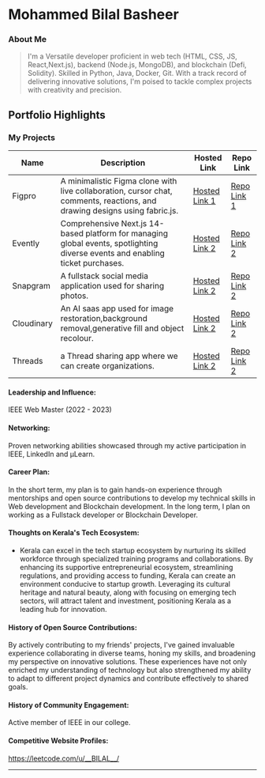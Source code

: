 # Mohammed Bilal Basheer

### About Me

> I'm a Versatile developer proficient in web tech (HTML, CSS, JS, React,Next.js), backend (Node.js, MongoDB), and blockchain (Defi, Solidity). Skilled in Python, Java, Docker, Git. With a track record of delivering innovative solutions, I'm poised to tackle complex projects with creativity and precision.

## Portfolio Highlights

### My Projects

| Name                | Description                                                               | Hosted Link                              | Repo Link                                                      |
|---------------------|---------------------------------------------------------------------------|------------------------------------------|----------------------------------------------------------------|
| Figpro |  A minimalistic Figma clone with live collaboration, cursor chat, comments, reactions, and drawing designs using fabric.js.                                              | [Hosted Link 1](https://figpro-nine.vercel.app/)    | [Repo Link 1](https://github.com/Bilalbasheer100/next14_liveblocks_fabricJs_figpro?tab=readme-ov-file)             |
| Evently | Comprehensive Next.js 14-based platform for managing global events, spotlighting diverse events and enabling ticket purchases.                                              | [Hosted Link 2](https://event-app-kohl.vercel.app/)    | [Repo Link 2](https://github.com/Bilalbasheer100/next14_clerk_event-app)             |
| Snapgram|A fullstack social media application used for sharing photos. | [Hosted Link 2](https://react-tanstack-appwrite-socialmedia.vercel.app/)                                              | [Repo Link 2](https://github.com/Bilalbasheer100/react_tanstack_appwrite_socialmedia)   |              |
| Cloudinary | An AI saas app used for image restoration,background removal,generative fill and object recolour.                                              | [Hosted Link 2](https://imaginify-two-xi.vercel.app/)    | [Repo Link 2](https://github.com/Bilalbasheer100/next14_cloudinary_clerk_stripe_imaginify)             |
| Threads | a Thread sharing app where we can create organizations.                                              | [Hosted Link 2](https://threadzz.vercel.app/)    | [Repo Link 2](https://github.com/Bilalbasheer100/next13.4_clerk_taillwind_thread_application)             |


#### Leadership and Influence:

IEEE Web Master (2022 - 2023)

#### Networking:

Proven networking abilities showcased through my active participation in IEEE, LinkedIn and μLearn.

#### Career Plan:

In the short term, my plan is to gain hands-on experience through mentorships and open source contributions to develop my technical skills in Web development and Blockchain development.
In the long term, I plan on working as a Fullstack developer or Blockchain Developer.
#### Thoughts on Kerala's Tech Ecosystem:

- Kerala can excel in the tech startup ecosystem by nurturing its skilled workforce through specialized training programs and collaborations. By enhancing its supportive entrepreneurial ecosystem, streamlining regulations, and providing access to funding, Kerala can create an environment conducive to startup growth. Leveraging its cultural heritage and natural beauty, along with focusing on emerging tech sectors, will attract talent and investment, positioning Kerala as a leading hub for innovation.

#### History of Open Source Contributions:

By actively contributing to my friends' projects, I've gained invaluable experience collaborating in diverse teams, honing my skills, and broadening my perspective on innovative solutions. These experiences have not only enriched my understanding of technology but also strengthened my ability to adapt to different project dynamics and contribute effectively to shared goals.

#### History of Community Engagement:

Active member of IEEE in our college.


#### Competitive Website Profiles:

https://leetcode.com/u/__BILAL__/





---

